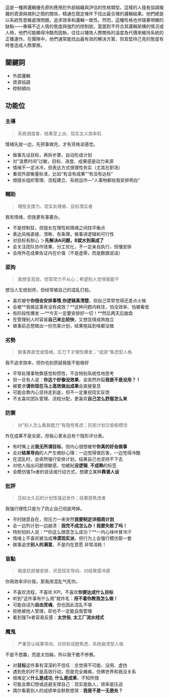 這是一種將邏輯優先原則應用於外部組織與評估的性格類型。這樣的人擅長協調複雜的資源與規則之間的關係，精通在既定條件下找出最合理的邏輯結果。他們總是以系統性思維處理問題，追求效率和邏輯一致性。然而，這種性格也伴隨著明顯的缺點——專橫不近人情的態度與強烈的控制欲。當面對不符合其邏輯架構的情況或人時，他們可能顯得冷酷而固執，往往以犧牲人際關係的溫度為代價來維持系統的正確運作。在團隊中，他們通常能找出最有效的解決方案，但其堅持己見的態度有時會造成人際摩擦。
## 關鍵詞
- 外部邏輯
- 資源協調
- 控制傾向
## 功能位
### 主導
> 系统调度者、结果至上派、现实主义效率机

情绪先放一边，先把事做完，才有资格谈感觉。
- 做事先设目标，再拆步骤，自动形成计划
- ﻿对”浪费时间”过敏，目标、进度、成果感是动力来源
- ﻿情绪不一定冰冷，但表达方式很理性务实（尤其在职场）
- ﻿重视外部衡量标准，比如“有没有成果”“有没有达标"
- ﻿很擅长组织管理、流程建立、系统运作—“人事物都给我安排明白"
### 輔助
> 理性支撑力、现实处理者、目标落实者

我有情绪，但我更有事要办。
- 不是控制狂，但擅长在理性和情绪之间找平衡点
- ﻿表达风格直接、清晰、有条理，做事讲逻辑和可行性
- ﻿﻿对目标有耐心 ＞**先解决A问题，B就水到渠成了**
- ﻿会关注团队协作效果、分工优化，不一定亲自执行，但懂安排
- ﻿会用外在成果佐证内在价值（不是虚荣，而是数据说话）
### 菜狗
> 我想变高效、但常常力不从心；希望别人觉得我能干

想当人生规划师，但经常被自己的混乱打脸。
- 喜欢被夸**你很会安排事情**,**你逻辑真清楚**，但自己常常觉得还差点火候
- ﻿﻿会被**我做这事有没有成效？**这种问题内耗住，怕没效率、怕被看低
- ﻿有阶段性爆发 —**今天一定要安排好一切！**然后两天后崩盘
- ﻿在管理别人时容易**自己来比较快**，又想显得成熟独立
- ﻿做事前总想做出一份完美计划，结果拖延到啥都没做
### 劣勢
> 做事靠直觉或情绪，压力下才理性爆发；"成效"焦虑型人格

我不追求效率，但你也别质疑我能不能做好
- ﻿平常处理事物靠感觉和惯性，不会特别系统性地思考
- ﻿但一旦有人说：**你这个好像没效果**，会突然炸裂﻿**我是不是没用？！**
- ﻿被要求**请你现在马上高效做出成果**会直接窒息
- ﻿可能会靠内心坚持走到底，但不一定重视现实反馈
- ﻿不太喜欢团队管理、流程分配，更喜欢**自己怎么舒服怎么来**
### 防禦
> 对"别人怎么看我能力"有隐性焦虑；抗拒计划又偷偷模仿

外在成果不是全部，但我心里永远有个隐形评分表。
- 有时嘴上说**我无所谓目标**，但内心很想被夸**你真的好会做事**
- ﻿﻿会对**结果导向**的人产生微妙心理：一边觉得很厉害，一边觉得冷酷
- ﻿在混乱时，会突然强行安排计划，结果自己也坚持不下去
- ﻿对他人指出问题很敏感，怕被贴**没逻辑**, **不成熟**的标签
- ﻿会模仿强Te者的说话或行动方式，想建立某种**靠谱人设**
### 批評
> 压抑太久后的计划性强迫发作；结果感焦虑者

我强行理性只是为了防止自己彻底垮掉。
- 平时随意自在，但压力一来突然**我要制定详细周计划**
- ﻿会一边列计划一边崩溃：**我完不成怎么办！我要失败了吗！**
- ﻿﻿特别怕别人说：**你这么随意怎么成功？**一内心味咔冒冷汗
- ﻿情绪上不喜欢被当成**冷漠现实派**，但行为上会强行模仿那一套
- ﻿﻿做事追求**别人的满意**，不是内在意愿 非常消耗！
### 盲點
> 极度抗拒被安排、厌恶现实导向、对结果感冷感

你用效率评价我，那我用混乱气死你。
- 不喜欢流程，不喜欢 KPI，不喜欢**你要达成什么目标**
- ﻿听到“这件事有什么用”就炸毛：**用不着你教我怎么做！**
- ﻿可能自诩为**自由灵魂**，但也因此混乱不堪
- ﻿拒绝被他人管理，却也不一定能自我管理
- ﻿看到强Te者容易反感：**太世俗**, **太工厂流水线式**
### 魔鬼
> 严重否认结果导向、对目标话题焦虑、系统崩溃型人格

不是不想赢，而是太怕输，所以我干脆不参赛。
- 对**目标**这件事有深深的不信任：总觉得不可能、没用、虚伪
- ﻿遇到危机时不是高效行动，而是完全瘫痪，仿佛世界和我没关系
- ﻿很难定义**什么是成功**, **什么是成果**，不知所措
- ﻿可能会靠幻想或逃避支撑自己：现实是敌人，效率是压迫
- ﻿偶尔看着别人的成绩单会默默想哭：**我是不是一无是处？**